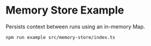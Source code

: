 # Memory Store Example

Persists context between runs using an in-memory Map.

```bash
npm run example src/memory-store/index.ts
```
